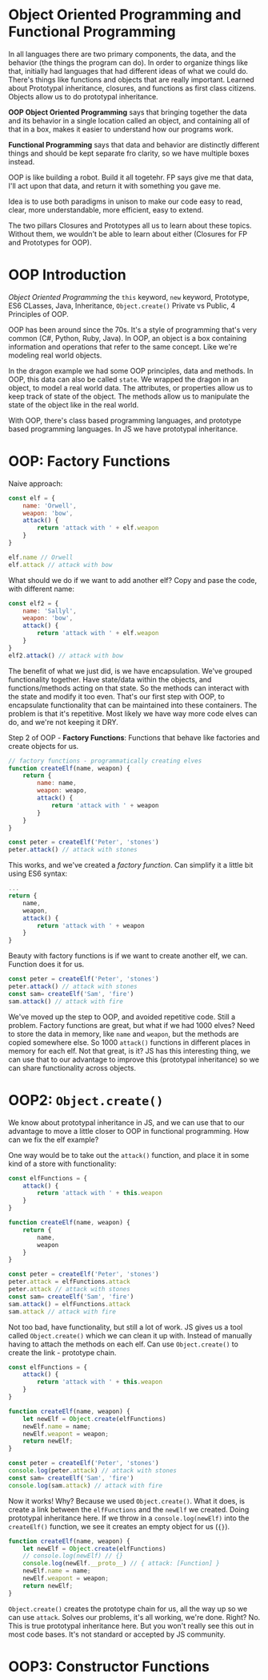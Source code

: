 # Object Oriented Programming and Functional Programming 

In all languages there are two primary components, the data, and the behavior (the things the program can do). In order to organize things like that, initially had languages that had different ideas of what we could do. There's things like functions and objects that are really important. Learned about Prototypal inheritance, closures, and functions as first class citizens. Objects allow us to do prototypal inheritance. 

**OOP Object Oriented Programming** says that bringing together the data and its behavior in a single location called an object, and containing all of that in a box, makes it easier to understand how our programs work. 

**Functional Programming** says that data and behavior are distinctly different things and should be kept separate fro clarity, so we have multiple boxes instead. 

OOP is like building a robot. Build it all togetehr. FP says give me that data, I'll act upon that data, and return it with something you gave me. 

Idea is to use both paradigms in unison to make our code easy to read, clear, more understandable, more efficient, easy to extend.

The two pillars Closures and Prototypes all us to learn about these topics. Without them, we wouldn't be able to learn about either (Closures for FP and Prototypes for OOP).

# OOP Introduction 

*Object Oriented Programming* the `this` keyword, `new` keyword, Prototype, ES6 CLasses, Java, Inheritance, `Object.create()` Private vs Public, 4 Principles of OOP. 

OOP has been around since the 70s. It's a style of programming that's very common (C#, Python, Ruby, Java). In OOP, an object is a box containing information and operations that refer to the same concept. Like we're modeling real world objects. 

In the dragon example we had some OOP principles, data and methods. In OOP, this data can also be called `state`. We wrapped the dragon in an object, to model a real world data. The attributes, or properties allow us to keep track of state of the object. The methods allow us to manipulate the state of the object like in the real world. 

With OOP, there's class based programming languages, and prototype based programming languages. In JS we have prototypal inheritance. 

# OOP: Factory Functions 

Naive approach:
```js 
const elf = {
    name: 'Orwell',
    weapon: 'bow',
    attack() {
        return 'attack with ' + elf.weapon
    }
}

elf.name // Orwell
elf.attack // attack with bow
```

What should we do if we want to add another elf? Copy and pase the code, with different name:

```js
const elf2 = {
    name: 'Sallyl',
    weapon: 'bow',
    attack() {
        return 'attack with ' + elf.weapon
    }
}
elf2.attack() // attack with bow
```

The benefit of what we just did, is we have encapsulation. We've grouped functionality together. Have state/data within the objects, and functions/methods acting on that state. So the methods can interact with the state and modify it too even. That's our first step with OOP, to encapsulate functionality that can be maintained into these containers. The problem is that it's repetitive. Most likely we have way more code elves can do, and we're not keeping it DRY. 


Step 2 of OOP - **Factory Functions**: Functions that behave like factories and create objects for us. 
```js
// factory functions - programmatically creating elves
function createElf(name, weapon) {
    return {
        name: name,
        weapon: weapo,
        attack() {
            return 'attack with ' + weapon
        }
    }
}

const peter = createElf('Peter', 'stones')
peter.attack() // attack with stones
```

This works, and we've created a *factory function*. Can simplify it a little bit using ES6 syntax:

```js 
...
return {
    name,
    weapon,
    attack() {
        return 'attack with ' + weapon
    }
}
```
Beauty with factory functions is if we want to create another elf, we can. Function does it for us. 

```js
const peter = createElf('Peter', 'stones')
peter.attack() // attack with stones
const sam= createElf('Sam', 'fire')
sam.attack() // attack with fire
```
We've moved up the step to OOP, and avoided repetitive code. Still a problem. Factory functions are great, but what if we had 1000 elves? Need to store the data in memory, like `name` and `weapon`, but the methods are copied somewhere else. So 1000 `attack()` functions in different places in memory for each elf. Not that great, is it? JS has this interesting thing, we can use that to our advantage to improve this (prototypal inheritance) so we can share functionality across objects. 

# OOP2: `Object.create()`

We know about prototypal inheritance in JS, and we can use that to our advantage to move a little closer to OOP in functional programming. How can we fix the elf example? 

One way would be to take out the `attack()` function, and place it in some kind of a store with functionality:
```js
const elfFunctions = {
    attack() {
        return 'attack with ' + this.weapon
    }
}

function createElf(name, weapon) {
    return {
        name, 
        weapon
    }
}

const peter = createElf('Peter', 'stones')
peter.attack = elfFunctions.attack
peter.attack // attack with stones
const sam= createElf('Sam', 'fire')
sam.attack() = elfFunctions.attack
sam.attack // attack with fire
```
Not too bad, have functionality, but still a lot of work. JS gives us a tool called `Object.create()` which we can clean it up with. Instead of manually having to attach the methods on each elf. Can use `Object.create()` to create the link - prototype chain. 

```js
const elfFunctions = {
    attack() {
        return 'attack with ' + this.weapon
    }
}

function createElf(name, weapon) {
    let newElf = Object.create(elfFunctions)
    newElf.name = name;
    newElf.weapont = weapon;
    return newElf;
}

const peter = createElf('Peter', 'stones')
console.log(peter.attack) // attack with stones
const sam= createElf('Sam', 'fire')
console.log(sam.attack) // attack with fire
```

Now it works! Why? Because we used `Object.create()`. What it does, is create a link between the `elfFunctions` and the `newElf` we created. Doing prototypal inheritance here. If we throw in a `console.log(newElf)` into the `createElf()` function, we see it creates an empty object for us (`{}`). 

```js
function createElf(name, weapon) {
    let newElf = Object.create(elfFunctions)
    // console.log(newElf) // {}
    console.log(newElf.__proto__) // { attack: [Function] }
    newElf.name = name;
    newElf.weapont = weapon;
    return newElf;
}
```

`Object.create()` creates the prototype chain for us, all the way up so we can use `attack`. Solves our problems, it's all working, we're done. Right? No. This is true prototypal inheritance here. But you won't really see this out in most code bases. It's not standard or accepted by JS community. 

# OOP3: Constructor Functions